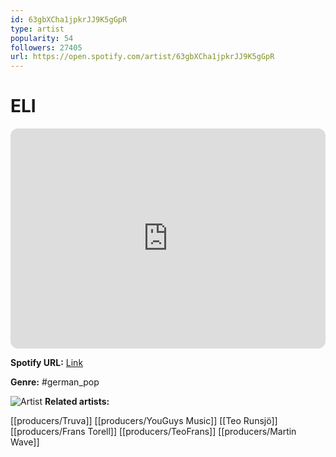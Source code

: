 ```yaml
---
id: 63gbXCha1jpkrJJ9K5gGpR
type: artist
popularity: 54
followers: 27405
url: https://open.spotify.com/artist/63gbXCha1jpkrJJ9K5gGpR
---
```

# ELI

<iframe style="border-radius:12px" src="https://open.spotify.com/embed/artist/63gbXCha1jpkrJJ9K5gGpR" width="100%" height="352" frameBorder="0" allowfullscreen="" allow="autoplay; clipboard-write; encrypted-media; fullscreen; picture-in-picture" loading="lazy"></iframe>

**Spotify URL:** [Link](https://open.spotify.com/artist/63gbXCha1jpkrJJ9K5gGpR)

**Genre:**  #german_pop

![Artist](https://i.scdn.co/image/ab6761610000e5eb131d79f557847ce4cffca710)
**Related artists:**

[[producers/Truva]]
[[producers/YouGuys Music]]
[[Teo Runsjö]]
[[producers/Frans Torell]]
[[producers/TeoFrans]]
[[producers/Martin Wave]]
